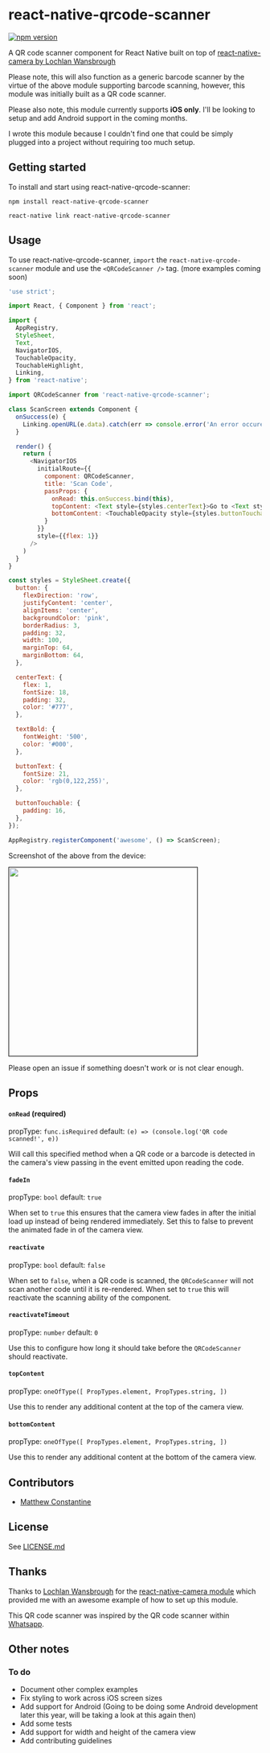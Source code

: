 # react-native-qrcode-scanner
[![npm version](https://badge.fury.io/js/react-native-qrcode-scanner.svg)](https://badge.fury.io/js/react-native-qrcode-scanner)

A QR code scanner component for React Native built on top of [react-native-camera by Lochlan Wansbrough](https://github.com/lwansbrough/react-native-camera)


Please note, this will also function as a generic barcode scanner by the virtue of the above module supporting barcode scanning, however, this module was initially built as a QR code scanner.

Please also note, this module currently supports **iOS only**. I'll be looking to setup and add Android support in the coming months.

I wrote this module because I couldn't find one that could be simply plugged into a project without requiring too much setup.


## Getting started

To install and start using react-native-qrcode-scanner:

`npm install react-native-qrcode-scanner`

`react-native link react-native-qrcode-scanner`

## Usage
To use react-native-qrcode-scanner, `import` the `react-native-qrcode-scanner` module and use the `<QRCodeScanner />` tag.
(more examples coming soon)
```js
'use strict';

import React, { Component } from 'react';

import {
  AppRegistry,
  StyleSheet,
  Text,
  NavigatorIOS,
  TouchableOpacity,
  TouchableHighlight,
  Linking,
} from 'react-native';

import QRCodeScanner from 'react-native-qrcode-scanner';

class ScanScreen extends Component {
  onSuccess(e) {
    Linking.openURL(e.data).catch(err => console.error('An error occured', err))
  }

  render() {
    return (
      <NavigatorIOS
        initialRoute={{
          component: QRCodeScanner,
          title: 'Scan Code',
          passProps: {
            onRead: this.onSuccess.bind(this),
            topContent: <Text style={styles.centerText}>Go to <Text style={styles.textBold}>wikipedia.org/wiki/QR_code</Text> on your computer and scan the QR code.</Text>,
            bottomContent: <TouchableOpacity style={styles.buttonTouchable}><Text style={styles.buttonText}>OK. Got it!</Text></TouchableOpacity>
          }
        }}
        style={{flex: 1}}
      />
    )
  }
}

const styles = StyleSheet.create({
  button: {
    flexDirection: 'row',
    justifyContent: 'center',
    alignItems: 'center',
    backgroundColor: 'pink',
    borderRadius: 3,
    padding: 32,
    width: 100,
    marginTop: 64,
    marginBottom: 64,
  },

  centerText: {
    flex: 1,
    fontSize: 18,
    padding: 32,
    color: '#777',
  },

  textBold: {
    fontWeight: '500',
    color: '#000',
  },

  buttonText: {
    fontSize: 21,
    color: 'rgb(0,122,255)',
  },

  buttonTouchable: {
    padding: 16,
  },
});

AppRegistry.registerComponent('awesome', () => ScanScreen);
```

Screenshot of the above from the device:  

<img src="https://dl.dropboxusercontent.com/u/81686964/react-native-qrcode-scanner.jpg" width="375" border="1"/>

Please open an issue if something doesn't work or is not clear enough.



## Props

#### `onRead` (required)
propType: `func.isRequired`
default: `(e) => (console.log('QR code scanned!', e))`

Will call this specified method when a QR code or a barcode is detected in the camera's view passing in the event emitted upon reading the code.

#### `fadeIn`
propType: `bool`
default: `true`

When set to `true` this ensures that the camera view fades in after the initial load up instead of being rendered immediately.
Set this to false to prevent the animated fade in of the camera view.

#### `reactivate`
propType: `bool`
default: `false`

When set to `false`,  when a QR code is scanned, the `QRCodeScanner` will not scan another code until it is re-rendered.
When set to `true` this will reactivate the scanning ability of the component.

#### `reactivateTimeout`
propType: `number`
default: `0`

Use this to configure how long it should take before the `QRCodeScanner` should reactivate.

#### `topContent`
propType: `oneOfType([
  PropTypes.element,
  PropTypes.string,
])`

Use this to render any additional content at the top of the camera view.

#### `bottomContent`
propType: `oneOfType([
  PropTypes.element,
  PropTypes.string,
])`

Use this to render any additional content at the bottom of the camera view.

<!-- #### `showMarker` -->

<!-- #### `customMarker` -->

<!--## Contriubting-->
<!--See [CONTRIBUTING.md](CONTRIBUTING.md)-->

## Contributors 
- [Matthew Constantine](https://github.com/matthewconstantine)

## License
See [LICENSE.md](LICENSE.md)

## Thanks
Thanks to [Lochlan Wansbrough](https://github.com/lwansbrough) for the [react-native-camera module](https://github.com/lwansbrough/react-native-camera) which provided me with an awesome example of how to set up this module.

This QR code scanner was inspired by the QR code scanner within [Whatsapp](https://www.whatsapp.com/).


## Other notes

### To do
- Document other complex examples
- Fix styling to work across iOS screen sizes
- Add support for Android (Going to be doing some Android development later this year, will be taking a look at this again then)
- Add some tests
- Add support for width and height of the camera view
- Add contributing guidelines

